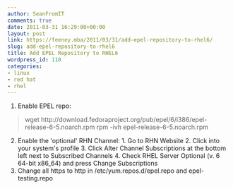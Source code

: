 ```yaml
---
author: SeanFromIT
comments: true
date: 2011-03-31 16:29:00+00:00
layout: post
link: https://feeney.mba/2011/03/31/add-epel-repository-to-rhel6/
slug: add-epel-repository-to-rhel6
title: Add EPEL Repository to RHEL6
wordpress_id: 110
categories:
- linux
- red hat
- rhel
---
```


  1. Enable EPEL repo:

<blockquote>wget http://download.fedoraproject.org/pub/epel/6/i386/epel-release-6-5.noarch.rpm  
rpm -ivh epel-release-6-5.noarch.rpm</blockquote>

  2. Enable the 'optional' RHN Channel: 
    1. Go to RHN Website
    2. Click into your system's profile
    3. Click Alter Channel Subscriptions at the bottom left next to Subscribed Channels
    4. Check RHEL Server Optional (v. 6 64-bit x86_64) and press Change Subscriptions
  3. Change all https to http in /etc/yum.repos.d/epel.repo and epel-testing.repo
